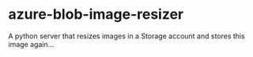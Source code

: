 # azure-blob-image-resizer
A python server that resizes images in a Storage account and stores this image again...
